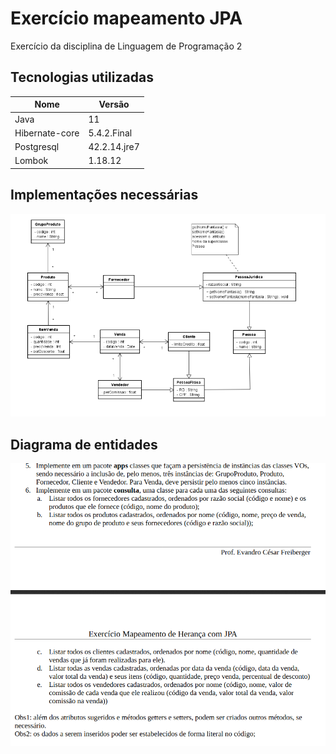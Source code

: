 # Exercício mapeamento JPA
Exercício da disciplina de Linguagem de Programação 2 

## Tecnologias utilizadas
| Nome           | Versão       |
|----------------|--------------|
| Java           | 11           |
| Hibernate-core | 5.4.2.Final  |
| Postgresql     | 42.2.14.jre7 |
| Lombok         | 1.18.12      |


## Implementações necessárias
![Exercícios](images/diagrama-entidades-heranca.png)

## Diagrama de entidades
![Diagrama de entidades](images/exercicio-mapeamento-jpa-heranca.png)
